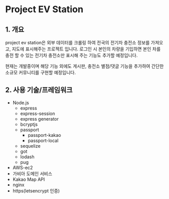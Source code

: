 # Project EV Station

## 1. 개요

project ev station은 외부 데이터를 크롤링 하여 전국의 전기차 충전소 정보를 가져오고, 
지도에 표시해주는 프로젝트 입니다. 로그인 시 본인의 차량을 기입하면 본인 차를 충전 할 수 있는
전기차 충전소만 표시해 주는 기능도 추가할 예정입니다.

현재는 개발중이며 해당 기능 외에도 게시판, 충전소 별점/댓글 기능을 추가하여 간단한 소규모 커뮤니티를
구현할 예정입니다.

## 2. 사용 기술/프레임워크

- Node.js
    - express
    - express-session
    - express generator
    - bcryptjs
    - passport
        - passport-kakao
        - passport-local
    - sequelize
    - got
    - lodash
    - pug
- AWS-ec2
- 가비아 도메인 서비스
- Kakao Map API
- nginx
- https(letsencrypt 인증)
